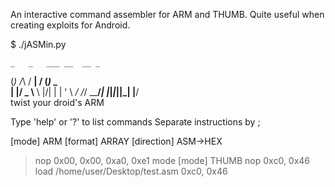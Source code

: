 An interactive command assembler for ARM and THUMB. Quite useful when creating exploits for Android.

$ ./jASMin.py 

    _   _   ___ __  __ _      
   (_) /_\ / __|  \/  (_)_ _  
   | |/ _ \\__ \ |\/| | | ' \ 
  _/ /_/ \_\___/_|  |_|_|_||_|
 |__/                                                                                                                                                          
     twist your droid's ARM    

Type 'help' or '?' to list commands
Separate instructions by ;

[mode]      ARM
[format]    ARRAY
[direction] ASM->HEX

> nop
0x00, 0x00, 0xa0, 0xe1
> mode
[mode]      THUMB
> nop
0xc0, 0x46
> load /home/user/Desktop/test.asm
0xc0, 0x46

